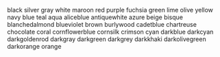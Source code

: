 black
silver
gray
white
maroon
red
purple
fuchsia
green
lime
olive
yellow
navy
blue
teal
aqua
aliceblue
antiquewhite
azure
beige
bisque
blanchedalmond
blueviolet
brown
burlywood
cadetblue
chartreuse
chocolate
coral
cornflowerblue
cornsilk
crimson
cyan
darkblue
darkcyan
darkgoldenrod
darkgray
darkgreen
darkgrey
darkkhaki
darkolivegreen
darkorange
orange